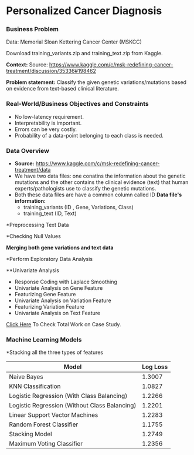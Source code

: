 # Personalized Cancer Diagnosis

### Business Problem
Data: Memorial Sloan Kettering Cancer Center (MSKCC)

Download training_variants.zip and training_text.zip from Kaggle.

**Context:**
Source: https://www.kaggle.com/c/msk-redefining-cancer-treatment/discussion/35336#198462

**Problem statement:**
Classify the given genetic variations/mutations based on evidence from text-based clinical literature.

### Real-World/Business Objectives and Constraints
- No low-latency requirement.
- Interpretability is important.
- Errors can be very costly.
- Probability of a data-point belonging to each class is needed.

### Data Overview
- **Source:** https://www.kaggle.com/c/msk-redefining-cancer-treatment/data
- We have two data files: one conatins the information about the genetic mutations and the other contains the clinical evidence (text) that human experts/pathologists use to classify the genetic mutations.
- Both these data files are have a common column called ID
**Data file's information:**
  - training_variants (ID , Gene, Variations, Class)
  - training_text (ID, Text)
 
*Preprocessing Text Data

*Checking Null Values

**Merging both gene variations and text data**

*Perform Exploratory Data Analysis

**Univariate Analysis
- Response Coding with Laplace Smoothing
- Univariate Analysis on Gene Feature
- Featurizing Gene Feature
- Univariate Analysis on Variation Feature
- Featurizing Variation Feature
- Univariate Analysis on Text Feature

[Click Here](https://github.com/akashbangalkar/cancer_diagnosis/blob/main/Cancer_Diagnosis.ipynb) To Check Total Work on Case Study.

### Machine Learning Models
*Stacking all the three types of features

| Model         | Log Loss |
| ------------- | -------- |
| Naive Bayes  | 1.3007  |
| KNN Classification | 1.0827  |
| Logistic Regression (With Class Balancing) | 1.2266 |
| Logistic Regression (Without Class Balancing) | 1.2201 |
| Linear Support Vector Machines | 1.2283 |
| Random Forest Classifier | 1.1755 |
| Stacking Model | 1.2749 |
| Maximum Voting Classifier | 1.2356 |





